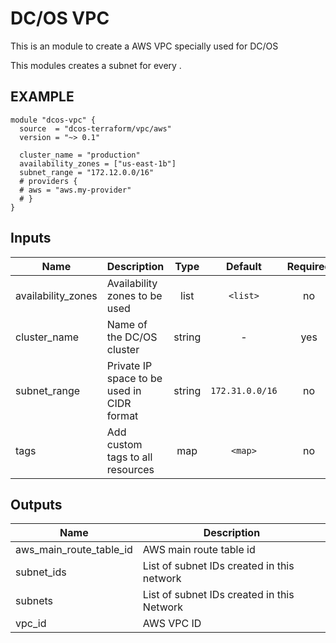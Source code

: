 DC/OS VPC
===========
This is an module to create a AWS VPC specially used for DC/OS

This modules creates a subnet for every .

EXAMPLE
-------
```hcl
module "dcos-vpc" {
  source  = "dcos-terraform/vpc/aws"
  version = "~> 0.1"

  cluster_name = "production"
  availability_zones = ["us-east-1b"]
  subnet_range = "172.12.0.0/16"
  # providers {
  # aws = "aws.my-provider"
  # }
}
```


## Inputs

| Name | Description | Type | Default | Required |
|------|-------------|:----:|:-----:|:-----:|
| availability_zones | Availability zones to be used | list | `<list>` | no |
| cluster_name | Name of the DC/OS cluster | string | - | yes |
| subnet_range | Private IP space to be used in CIDR format | string | `172.31.0.0/16` | no |
| tags | Add custom tags to all resources | map | `<map>` | no |

## Outputs

| Name | Description |
|------|-------------|
| aws_main_route_table_id | AWS main route table id |
| subnet_ids | List of subnet IDs created in this network |
| subnets | List of subnet IDs created in this Network |
| vpc_id | AWS VPC ID |

